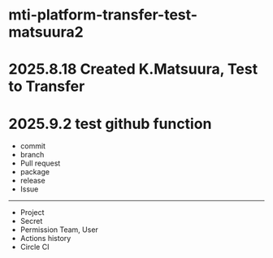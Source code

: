 # mti-platform-transfer-test-matsuura2
# 2025.8.18 Created K.Matsuura, Test to Transfer

# 2025.9.2 test github function
- commit
- branch
- Pull request
- package
- release
- Issue
- ----
- Project
- Secret
- Permission Team, User
- Actions history
- Circle CI
